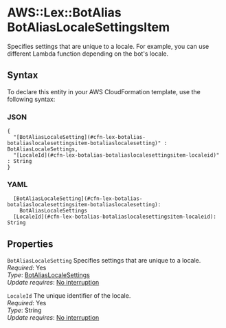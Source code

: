 # AWS::Lex::BotAlias BotAliasLocaleSettingsItem<a name="aws-properties-lex-botalias-botaliaslocalesettingsitem"></a>

Specifies settings that are unique to a locale\. For example, you can use different Lambda function depending on the bot's locale\.

## Syntax<a name="aws-properties-lex-botalias-botaliaslocalesettingsitem-syntax"></a>

To declare this entity in your AWS CloudFormation template, use the following syntax:

### JSON<a name="aws-properties-lex-botalias-botaliaslocalesettingsitem-syntax.json"></a>

```
{
  "[BotAliasLocaleSetting](#cfn-lex-botalias-botaliaslocalesettingsitem-botaliaslocalesetting)" : BotAliasLocaleSettings,
  "[LocaleId](#cfn-lex-botalias-botaliaslocalesettingsitem-localeid)" : String
}
```

### YAML<a name="aws-properties-lex-botalias-botaliaslocalesettingsitem-syntax.yaml"></a>

```
  [BotAliasLocaleSetting](#cfn-lex-botalias-botaliaslocalesettingsitem-botaliaslocalesetting):
    BotAliasLocaleSettings
  [LocaleId](#cfn-lex-botalias-botaliaslocalesettingsitem-localeid): String
```

## Properties<a name="aws-properties-lex-botalias-botaliaslocalesettingsitem-properties"></a>

`BotAliasLocaleSetting` <a name="cfn-lex-botalias-botaliaslocalesettingsitem-botaliaslocalesetting"></a>
Specifies settings that are unique to a locale\.  
_Required_: Yes  
_Type_: [BotAliasLocaleSettings](aws-properties-lex-botalias-botaliaslocalesettings.md)  
_Update requires_: [No interruption](https://docs.aws.amazon.com/AWSCloudFormation/latest/UserGuide/using-cfn-updating-stacks-update-behaviors.html#update-no-interrupt)

`LocaleId` <a name="cfn-lex-botalias-botaliaslocalesettingsitem-localeid"></a>
The unique identifier of the locale\.  
_Required_: Yes  
_Type_: String  
_Update requires_: [No interruption](https://docs.aws.amazon.com/AWSCloudFormation/latest/UserGuide/using-cfn-updating-stacks-update-behaviors.html#update-no-interrupt)

